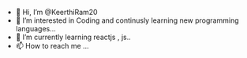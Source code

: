 - 👋 Hi, I’m @KeerthiRam20
- 👀 I’m interested in Coding and continusly learning new programming languages...
- 🌱 I’m currently learning reactjs , js..
- 📫 How to reach me ...

<!---
KeerthiRam20/KeerthiRam20 is a ✨ special ✨ repository because its `README.md` (this file) appears on your GitHub profile.
You can click the Preview link to take a look at your changes.
--->
